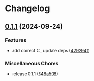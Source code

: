 # Changelog

## [0.1.1](https://github.com/speculare-cloud/speculare-client/compare/v0.0.9...v0.1.1) (2024-09-24)


### Features

* add correct CI, update deps ([429294f](https://github.com/speculare-cloud/speculare-client/commit/429294fecd6d5cde946969ab82898bf281d08e8c))


### Miscellaneous Chores

* release 0.1.1 ([648a508](https://github.com/speculare-cloud/speculare-client/commit/648a508b7dd914a10a6f3a08346d8eeaf87fb2d9))
